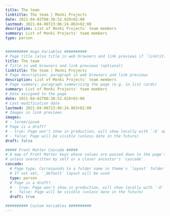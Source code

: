 ```yaml
---
title: The team
linktitle: The team | Monki Projects
date: 2021-04-02T00:38:52.828+02:00
lastmod: 2021-04-06T23:06:24.863+02:00
description: List of Monki Projects' team members
summary: List of Monki Projects' team members
type: person


########## Hugo Variables ##########
# Page title (also title in web browsers and link previews if `linktitle` is not specified)
title: The team
# Title in web browsers and link previews (optional)
linktitle: The team | Monki Projects
# Page description: paragraph in web browsers and link previews
description: List of Monki Projects' team members
# Page summary: paragraph summarizing the page (e.g. in list cards)
summary: List of Monki Projects' team members
# Date assigned to the page
date: 2021-04-02T00:38:52.828+02:00
# Last modification date
lastmod: 2021-04-06T23:06:24.863+02:00
# Images in link previews
images:
# - lorem/ipsum
# Page is a draft?
# - true: Page won't show in production, will show locally with `-D` option
# - false: Page will be visible (unless date in the future)
draft: false

##### Front Matter Cascade #####
# A map of Front Matter keys whose values are passed down to the page's descendents
# unless overwritten by self or a closer ancestor's `cascade`.
cascade:
  # Page type. Corresponds to a folder name in theme's `layout` folder (except `partials`)
  # If not set, `_default` layout will be used
  type: person
  # Page is a draft?
  # - true: Page won't show in production, will show locally with `-D` option
  # - false: Page will be visible (unless date in the future)
  draft: true

########## Custom Variables ##########
---
```

